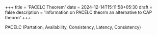 +++
title = 'PACELC Theorem'
date = 2024-12-14T15:11:58+05:30
draft = false
description = 'Information on PACELC theorm an alternative to CAP theorm'
+++

PACELC (Partation, Availability, Consistency, Latency, Consistency)

